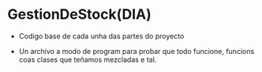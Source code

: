 # GestionDeStock(DIA)

- Codigo base de cada unha das partes do proyecto 

- Un archivo a modo de program para probar que todo funcione, funcions coas clases que teñamos mezcladas e tal.